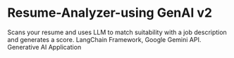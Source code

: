 # Resume-Analyzer-using GenAI v2
Scans your resume and uses LLM to match suitability with a job description and generates a score.
LangChain Framework, Google Gemini API. 
Generative AI Application
